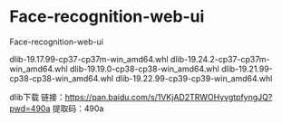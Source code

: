 # Face-recognition-web-ui
Face-recognition-web-ui


dlib-19.17.99-cp37-cp37m-win_amd64.whl
dlib-19.24.2-cp37-cp37m-win_amd64.whl
dlib-19.19.0-cp38-cp38-win_amd64.whl
dlib-19.21.99-cp38-cp38-win_amd64.whl
dlib-19.22.99-cp39-cp39-win_amd64.whl

dlib下载
链接：https://pan.baidu.com/s/1VKjAD2TRWOHyvgtpfyngJQ?pwd=490a 
提取码：490a
